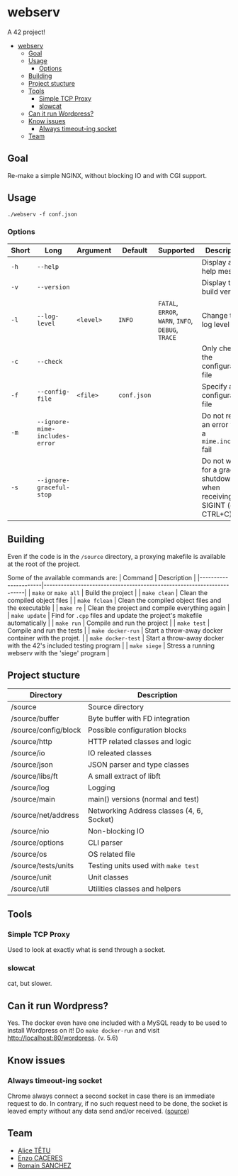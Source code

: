 # webserv

A 42 project!

- [webserv](#webserv)
	- [Goal](#goal)
	- [Usage](#usage)
		- [Options](#options)
	- [Building](#building)
	- [Project stucture](#project-stucture)
	- [Tools](#tools)
		- [Simple TCP Proxy](#simple-tcp-proxy)
		- [slowcat](#slowcat)
	- [Can it run Wordpress?](#can-it-run-wordpress)
	- [Know issues](#know-issues)
		- [Always timeout-ing socket](#always-timeout-ing-socket)
	- [Team](#team)

## Goal

Re-make a simple NGINX, without blocking IO and with CGI support.

## Usage

```
./webserv -f conf.json
```

### Options

| Short | Long                           | Argument  | Default     | Supported                                          | Description                                                              |
|-------|--------------------------------|-----------|-------------|----------------------------------------------------|--------------------------------------------------------------------------|
| `-h`  | `--help`                       |           |             |                                                    | Display an help message                                                  |
| `-v`  | `--version`                    |           |             |                                                    | Display the build version                                                |
| `-l`  | `--log-level`                  | `<level>` | `INFO`      | `FATAL`, `ERROR`, `WARN`, `INFO`, `DEBUG`, `TRACE` | Change the log level                                                     |
| `-c`  | `--check`                      |           |             |                                                    | Only check the configuration file                                        |
| `-f`  | `--config-file`                | `<file>`  | `conf.json` |                                                    | Specify a configuration file                                             |
| `-m`  | `--ignore-mime-includes-error` |           |             |                                                    | Do not report an error when a `mime.includes` fail                       |
| `-s`  | `--ignore-graceful-stop`       |           |             |                                                    | Do not wait for a graceful shutdown when receiving an SIGINT (or CTRL+C) |

## Building

Even if the code is in the `/source` directory, a proxying makefile is available at the root of the project.

Some of the available commands are:
| Command              | Description                                                           |
|----------------------|-----------------------------------------------------------------------|
| `make` or `make all` | Build the project                                                     |
| `make clean`         | Clean the compiled object files                                       |
| `make fclean`        | Clean the compiled object files and the executable                    |
| `make re`            | Clean the project and compile everything again                        |
| `make update`        | Find for `.cpp` files and update the project's makefile automatically |
| `make run`           | Compile and run the project                                           |
| `make test`          | Compile and run the tests                                             |
| `make docker-run`    | Start a throw-away docker container with the projet.                  |
| `make docker-test`   | Start a throw-away docker with the 42's included testing program      |
| `make siege`         | Stress a running webserv with the 'siege' program                     |

## Project stucture

| Directory            | Description                               |
|----------------------|-------------------------------------------|
| /source              | Source directory                          |
| /source/buffer       | Byte buffer with FD integration           |
| /source/config/block | Possible configuration blocks             |
| /source/http         | HTTP related classes and logic            |
| /source/io           | IO releated classes                       |
| /source/json         | JSON parser and type classes              |
| /source/libs/ft      | A small extract of libft                  |
| /source/log          | Logging                                   |
| /source/main         | main() versions (normal and test)         |
| /source/net/address  | Networking Address classes (4, 6, Socket) |
| /source/nio          | Non-blocking IO                           |
| /source/options      | CLI parser                                |
| /source/os           | OS related file                           |
| /source/tests/units  | Testing units used with `make test`       |
| /source/unit         | Unit classes                              |
| /source/util         | Utilities classes and helpers             |

## Tools

### Simple TCP Proxy

Used to look at exactly what is send through a socket.

### slowcat

cat, but slower.

## Can it run Wordpress?

Yes. The docker even have one included with a MySQL ready to be used to install Wordpress on it! Do `make docker-run` and visit [http://localhost:80/wordpress](http://localhost/wordpress). (v. 5.6)

## Know issues

### Always timeout-ing socket

Chrome always connect a second socket in case there is an immediate request to do. In contrary, if no such request need to be done, the socket is leaved empty without any data send and/or received. ([source](https://stackoverflow.com/a/5734486/7292958))

## Team

- [Alice TÊTU](https://profile.intra.42.fr/users/atetu)
- [Enzo CACERES](https://profile.intra.42.fr/users/ecaceres)
- [Romain SANCHEZ](https://profile.intra.42.fr/users/rosanche)